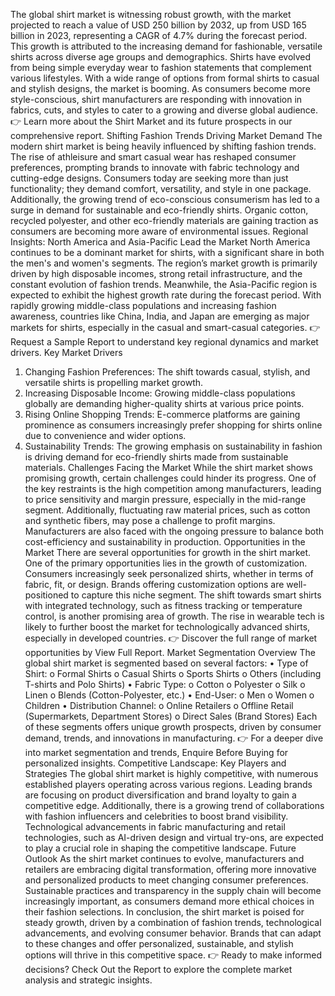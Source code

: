 The global shirt market is witnessing robust growth, with the market projected to reach a value of USD 250 billion by 2032, up from USD 165 billion in 2023, representing a CAGR of 4.7% during the forecast period. This growth is attributed to the increasing demand for fashionable, versatile shirts across diverse age groups and demographics.
Shirts have evolved from being simple everyday wear to fashion statements that complement various lifestyles. With a wide range of options from formal shirts to casual and stylish designs, the market is booming. As consumers become more style-conscious, shirt manufacturers are responding with innovation in fabrics, cuts, and styles to cater to a growing and diverse global audience.
👉 Learn more about the Shirt Market and its future prospects in our comprehensive report.
Shifting Fashion Trends Driving Market Demand
The modern shirt market is being heavily influenced by shifting fashion trends. The rise of athleisure and smart casual wear has reshaped consumer preferences, prompting brands to innovate with fabric technology and cutting-edge designs. Consumers today are seeking more than just functionality; they demand comfort, versatility, and style in one package.
Additionally, the growing trend of eco-conscious consumerism has led to a surge in demand for sustainable and eco-friendly shirts. Organic cotton, recycled polyester, and other eco-friendly materials are gaining traction as consumers are becoming more aware of environmental issues.
Regional Insights: North America and Asia-Pacific Lead the Market
North America continues to be a dominant market for shirts, with a significant share in both the men's and women's segments. The region’s market growth is primarily driven by high disposable incomes, strong retail infrastructure, and the constant evolution of fashion trends.
Meanwhile, the Asia-Pacific region is expected to exhibit the highest growth rate during the forecast period. With rapidly growing middle-class populations and increasing fashion awareness, countries like China, India, and Japan are emerging as major markets for shirts, especially in the casual and smart-casual categories.
👉 Request a Sample Report to understand key regional dynamics and market drivers.
Key Market Drivers
1.	Changing Fashion Preferences: The shift towards casual, stylish, and versatile shirts is propelling market growth.
2.	Increasing Disposable Income: Growing middle-class populations globally are demanding higher-quality shirts at various price points.
3.	Rising Online Shopping Trends: E-commerce platforms are gaining prominence as consumers increasingly prefer shopping for shirts online due to convenience and wider options.
4.	Sustainability Trends: The growing emphasis on sustainability in fashion is driving demand for eco-friendly shirts made from sustainable materials.
Challenges Facing the Market
While the shirt market shows promising growth, certain challenges could hinder its progress. One of the key restraints is the high competition among manufacturers, leading to price sensitivity and margin pressure, especially in the mid-range segment.
Additionally, fluctuating raw material prices, such as cotton and synthetic fibers, may pose a challenge to profit margins. Manufacturers are also faced with the ongoing pressure to balance both cost-efficiency and sustainability in production.
Opportunities in the Market
There are several opportunities for growth in the shirt market. One of the primary opportunities lies in the growth of customization. Consumers increasingly seek personalized shirts, whether in terms of fabric, fit, or design. Brands offering customization options are well-positioned to capture this niche segment.
The shift towards smart shirts with integrated technology, such as fitness tracking or temperature control, is another promising area of growth. The rise in wearable tech is likely to further boost the market for technologically advanced shirts, especially in developed countries.
👉 Discover the full range of market opportunities by View Full Report.
Market Segmentation Overview
The global shirt market is segmented based on several factors:
•	Type of Shirt:
o	Formal Shirts
o	Casual Shirts
o	Sports Shirts
o	Others (including T-shirts and Polo Shirts)
•	Fabric Type:
o	Cotton
o	Polyester
o	Silk
o	Linen
o	Blends (Cotton-Polyester, etc.)
•	End-User:
o	Men
o	Women
o	Children
•	Distribution Channel:
o	Online Retailers
o	Offline Retail (Supermarkets, Department Stores)
o	Direct Sales (Brand Stores)
Each of these segments offers unique growth prospects, driven by consumer demand, trends, and innovations in manufacturing.
👉 For a deeper dive into market segmentation and trends, Enquire Before Buying for personalized insights.
Competitive Landscape: Key Players and Strategies
The global shirt market is highly competitive, with numerous established players operating across various regions. Leading brands are focusing on product diversification and brand loyalty to gain a competitive edge. Additionally, there is a growing trend of collaborations with fashion influencers and celebrities to boost brand visibility.
Technological advancements in fabric manufacturing and retail technologies, such as AI-driven design and virtual try-ons, are expected to play a crucial role in shaping the competitive landscape.
Future Outlook
As the shirt market continues to evolve, manufacturers and retailers are embracing digital transformation, offering more innovative and personalized products to meet changing consumer preferences. Sustainable practices and transparency in the supply chain will become increasingly important, as consumers demand more ethical choices in their fashion selections.
In conclusion, the shirt market is poised for steady growth, driven by a combination of fashion trends, technological advancements, and evolving consumer behavior. Brands that can adapt to these changes and offer personalized, sustainable, and stylish options will thrive in this competitive space.
👉 Ready to make informed decisions? Check Out the Report to explore the complete market analysis and strategic insights.

